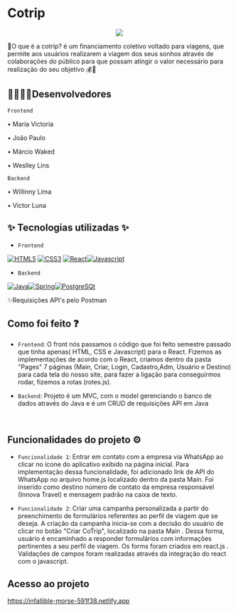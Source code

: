 <h1> Cotrip </h1>

<p align="center">
<img src="http://img.shields.io/static/v1?label=STATUS&message=EM%20EXECUCAO&color=GREEN&style=for-the-badge"/>
</p>
 
📌O que é a cotrip? 
é um financiamento coletivo voltado para viagens, que permite aos usuários realizarem a viagem dos seus sonhos através de colaborações do público para que possam atingir o valor necessário para realização do seu objetivo 💰🤑

<h2>👨‍💻👩‍💻Desenvolvedores</h2> 

 `Frontend`
<p>• Maria Victoria </p>
<p>• João Paulo </p>
<p>• Márcio Waked </p>
<p>• Weslley Lins </p>


`Backend`
<p>• Willinny Lima </p>
<p>• Victor Luna </p>

<h2>✨ Tecnologias utilizadas ✨</h2>

- `Frontend`

[![HTML5](https://img.shields.io/badge/HTML5-0d1117?style=for-the-badge&logo=html5)](https://www.w3.org/html/)
[![CSS3](https://img.shields.io/badge/CSS3-0d1117?style=for-the-badge&logo=css3&logoColor=1572b6)](https://www.w3schools.com/css/)
[![React](https://img.shields.io/badge/React-0d1117?style=for-the-badge&logo=react)](https://reactjs.org)[![Javascript](https://img.shields.io/badge/javascript-0d1117?style=for-the-badge&logo=javascript)](https://developer.mozilla.org/en-US/docs/Web/JavaScript)

- `Backend`

[![Java](https://img.shields.io/badge/Java-0d1117?style=for-the-badge&logo=java)]()[![Spring](https://img.shields.io/badge/Springboot-0d1117?style=for-the-badge&logo=springboot)]()[![PostgreSQt](https://img.shields.io/badge/PostgreSQt-0d1117?style=for-the-badge&logo=postgresql)]()

<p>✨Requisições API's pelo Postman</p>


<h2>Como foi feito ❓</h2>

- `Frontend`: O front nós passamos o código que foi feito semestre passado que tinha apenas( HTML, CSS e Javascript) para o React. Fizemos as implementações de acordo com o React, criamos dentro da pasta "Pages" 7 páginas (Main, Criar, Login, Cadastro,Adm, Usuário e Destino) para cada tela do nosso site, para fazer a ligação para conseguirmos rodar, fizemos a rotas (rotes.js). 


- `Backend`: Projeto é um MVC, com o model gerenciando o banco de dados através do Java e é um CRUD de requisições API em Java </p>
 
 <br>
 
 <h2 > Funcionalidades do projeto ⚙️</h2>

- `Funcionalidade 1`: Entrar em contato com a empresa via WhatsApp ao clicar no ícone do aplicativo exibido na página inicial.
Para implementação dessa funcionalidade, foi adicionado link de API do WhatsApp no arquivo home.js localizado dentro da pasta Main. 
Foi inserido como destino número de contato da empresa responsável (Innova Travel) e mensagem padrão na caixa de texto.

- `Funcionalidade 2`: Criar uma campanha personalizada a partir do preenchimento de formulários referentes ao perfil de viagem que se deseja.
A criação da campanha inicia-se com a decisão do usuário de clicar no botão "Criar CoTrip", localizado na pasta Main . Dessa forma, usuário é encaminhado a responder formulários com informações pertinentes a seu perfil de viagem.
Os forms foram criados em react.js . Validações de campos foram realizadas através da integração do react com o javascript. 


## Acesso ao projeto
https://infallible-morse-591f38.netlify.app

